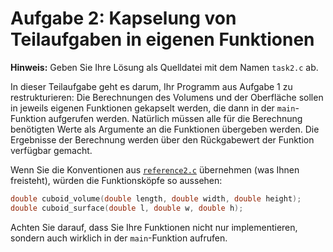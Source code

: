 # Aufgabe 2: Kapselung von Teilaufgaben in eigenen Funktionen

**Hinweis:** Geben Sie Ihre Lösung als Quelldatei mit dem Namen `task2.c` ab.

In dieser Teilaufgabe geht es darum, Ihr Programm aus Aufgabe 1 zu restrukturieren:
Die Berechnungen des Volumens und der Oberfläche sollen in jeweils eigenen Funktionen gekapselt werden, die dann in der `main`-Funktion aufgerufen werden.
Natürlich müssen alle für die Berechnung benötigten Werte als Argumente an die Funktionen übergeben werden. Die Ergebnisse der Berechnung werden über den Rückgabewert der Funktion verfügbar gemacht. 

Wenn Sie die Konventionen aus [`reference2.c`](reference2.c) übernehmen (was Ihnen freisteht), würden die Funktionsköpfe so aussehen:
```c
double cuboid_volume(double length, double width, double height);
double cuboid_surface(double l, double w, double h);
```
Achten Sie darauf, dass Sie Ihre Funktionen nicht nur implementieren, sondern auch wirklich in der `main`-Funktion aufrufen.

